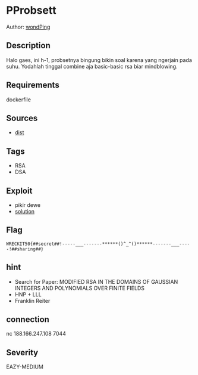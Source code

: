 # PProbsett

Author: [wondPing](https://github.com/fixxall)

## Description

Halo gaes, ini h-1, probsetnya bingung bikin soal karena yang ngerjain pada suhu. Yodahlah tinggal combine aja basic-basic rsa biar mindblowing.

## Requirements

dockerfile

## Sources

- [dist](./dist)

## Tags

- RSA
- DSA

## Exploit

- pikir dewe
- [solution](./solution)

## Flag

```text
WRECKIT50{##secret##!-----___-------******()^_^()******-------___-----!##sharing##}
```

## hint

- Search for Paper: MODIFIED RSA IN THE DOMAINS OF GAUSSIAN INTEGERS AND POLYNOMIALS OVER FINITE FIELDS
- HNP + LLL
- Franklin Reiter

## connection

nc 188.166.247.108 7044

## Severity

EAZY-MEDIUM
